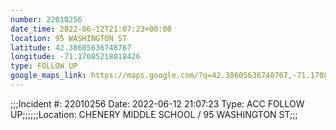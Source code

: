 ```yaml
---
number: 22010256
date_time: 2022-06-12T21:07:23+00:00
location: 95 WASHINGTON ST
latitude: 42.38605636748767
longitude: -71.17085218018426
type: FOLLOW UP
google_maps_link: https://maps.google.com/?q=42.38605636748767,-71.17085218018426
---
```


;;;Incident #: 22010256   Date: 2022-06-12 21:07:23   Type: ACC FOLLOW UP;;;;;;Location: CHENERY MIDDLE SCHOOL / 95 WASHINGTON ST;;;
